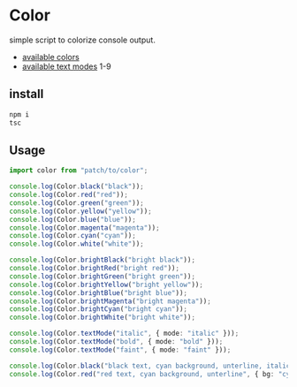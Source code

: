 # Color
simple script to colorize console output.
* [available colors](https://en.wikipedia.org/wiki/ANSI_escape_code#Colors)
* [available text modes](https://en.wikipedia.org/wiki/ANSI_escape_code#SGR_(Select_Graphic_Rendition)_parameters) 1-9

## install
```sh
npm i
tsc
```
## Usage
```Typescript
import color from "patch/to/color";

console.log(Color.black("black"));
console.log(Color.red("red"));
console.log(Color.green("green"));
console.log(Color.yellow("yellow"));
console.log(Color.blue("blue"));
console.log(Color.magenta("magenta"));
console.log(Color.cyan("cyan"));
console.log(Color.white("white"));

console.log(Color.brightBlack("bright black"));
console.log(Color.brightRed("bright red"));
console.log(Color.brightGreen("bright green"));
console.log(Color.brightYellow("bright yellow"));
console.log(Color.brightBlue("bright blue"));
console.log(Color.brightMagenta("bright magenta"));
console.log(Color.brightCyan("bright cyan"));
console.log(Color.brightWhite("bright white"));

console.log(Color.textMode("italic", { mode: "italic" }));
console.log(Color.textMode("bold", { mode: "bold" }));
console.log(Color.textMode("faint", { mode: "faint" }));

console.log(Color.black("black text, cyan background, unterline, italic", { bg: "cyan", textMode: ["italic", "underline"] }));
console.log(Color.red("red text, cyan background, unterline", { bg: "cyan", mode: ["underline"] }));
```

